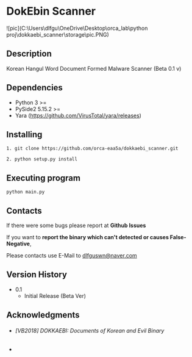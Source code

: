 # DokEbin Scanner

![pic](C:\Users\dlfgu\OneDrive\Desktop\orca_lab\python proj\dokkaebi_scanner\storage\pic.PNG)

## Description

Korean Hangul Word Document Formed Malware Scanner (Beta 0.1 v)



## Dependencies

* Python 3 >=
* PySide2 5.15.2 >=
* Yara (https://github.com/VirusTotal/yara/releases)



## Installing

```
1. git clone https://github.com/orca-eaa5a/dokkaebi_scanner.git

2. python setup.py install
```



## Executing program


```
python main.py
```



## Contacts

If there were some bugs please report at **Github Issues**



If you want to **report the binary which can't detected or causes False-Negative**, 

Please contacts use E-Mail to dlfguswn@naver.com



## Version History

* 0.1
    * Initial Release (Beta Ver)



## Acknowledgments

* ###### [VB2018] DOKKAEBI: Documents of Korean and Evil Binary

* [(한글 문서) 꼭꼭 숨어라 악성코드 보일라]: https://csrc.kaist.ac.kr/blog/2021/09/16/%ED%95%9C%EA%B8%80-%EB%AC%B8%EC%84%9C-%EA%BC%AD%EA%BC%AD-%EC%88%A8%EC%96%B4%EB%9D%BC-%EC%95%85%EC%84%B1%EC%BD%94%EB%93%9C-%EB%B3%B4%EC%9D%BC%EB%9D%BC/

  

